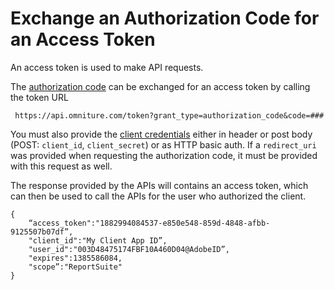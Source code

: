 # Exchange an Authorization Code for an Access Token

An access token is used to make API requests.

The [authorization code](auth_code.md#) can be exchanged for an access token by calling the token URL

```
 https://api.omniture.com/token?grant_type=authorization_code&code=###
```

You must also provide the [client credentials](auth_register_app.md#) either in header or post body \(POST: `client_id`, `client_secret`\) or as HTTP basic auth. If a `redirect_uri` was provided when requesting the authorization code, it must be provided with this request as well.

The response provided by the APIs will contains an access token, which can then be used to call the APIs for the user who authorized the client.

```
{
    “access_token":"1882994084537-e850e548-859d-4848-afbb-9125507b07df”,
    "client_id":"My Client App ID”,
    "user_id":"003D48475174FBF10A460D04@AdobeID”,
    "expires":1385586084,
    "scope”:"ReportSuite"
}
```

